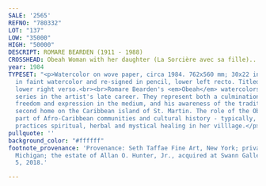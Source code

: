 ```yaml
---
SALE: '2565'
REFNO: "780332"
LOT: "137"
LOW: "35000"
HIGH: "50000"
DESCRIPT: ROMARE BEARDEN (1911 - 1988)
CROSSHEAD: Obeah Woman with her daughter (La Sorcière avec sa fille)..
year: 1984
TYPESET: "<p>Watercolor on wove paper, circa 1984. 762x560 mm; 30x22 inches. Signed
  in faint watercolor and re-signed in pencil, lower left recto. Titled in pencil,
  lower right verso.<br><br>Romare Bearden's <em>Obeah</em> watercolors are an important
  series in the artist's late career. They represent both a culmination of his artistic
  freedom and expression in the medium, and his awareness of the traditions of his
  second home on the Caribbean island of St. Martin. The role of the Obeah is a well-known
  part of Afro-Caribbean communities and cultural history - typically, a woman who
  practices spiritual, herbal and mystical healing in her villlage.</p>"
pullquote: ''
background_color: "#ffffff"
footnote_provenance: 'Provenance: Seth Taffae Fine Art, New York; private collection,
  Michigan; the estate of Allan O. Hunter, Jr., acquired at Swann Galleries, October
  5, 2018.'

---
```

